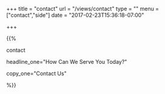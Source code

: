 +++
title = "contact"
url   = "/views/contact"
type = ""
menu = ["contact","side"]
date = "2017-02-23T15:36:18-07:00"

+++

{{%

  contact

  headline_one="How Can We Serve You Today?"

  copy_one="Contact Us"


 %}}
